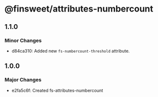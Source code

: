 # @finsweet/attributes-numbercount

## 1.1.0

### Minor Changes

- d84ca310: Added new `fs-numbercount-threshold` attribute.

## 1.0.0

### Major Changes

- e2fa5c6f: Created fs-attributes-numbercount
